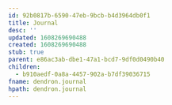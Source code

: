 ```yaml
---
id: 92b0817b-6590-47eb-9bcb-b4d3964db0f1
title: Journal
desc: ''
updated: 1608269690488
created: 1608269690488
stub: true
parent: e86ac3ab-dbe1-47a1-bcd7-9df0d0490b40
children:
  - b910aedf-0a8a-4457-902a-b7df39036715
fname: dendron.journal
hpath: dendron.journal
---
```



